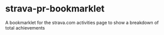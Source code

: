 strava-pr-bookmarklet
=====================

A bookmarklet for the strava.com activities page to show a breakdown of total achievements
